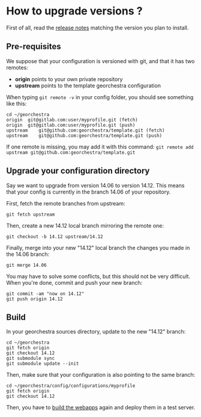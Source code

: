 # How to upgrade versions ?

First of all, read the [release notes](../RELEASE_NOTES.md) matching the version you plan to install.

## Pre-requisites

We suppose that your configuration is versioned with git, and that it has two remotes:
 * **origin** points to your own private repository
 * **upstream** points to the template georchestra configuration

When typing ```git remote -v``` in your config folder, you should see something like this:
```
cd ~/georchestra
origin	git@gitlab.com:user/myprofile.git (fetch)
origin	git@gitlab.com:user/myprofile.git (push)
upstream	git@github.com:georchestra/template.git (fetch)
upstream	git@github.com:georchestra/template.git (push)
```

If one remote is missing, you may add it with this command:
```git remote add upstream git@github.com:georchestra/template.git```


## Upgrade your configuration directory

Say we want to upgrade from version 14.06 to version 14.12. This means that your config is currently in the branch 14.06 of your repository.

First, fetch the remote branches from upstream:
```
git fetch upstream
```

Then, create a new 14.12 local branch mirroring the remote one:
```
git checkout -b 14.12 upstream/14.12
```

Finally, merge into your new "14.12" local branch the changes you made in the 14.06 branch:
```
git merge 14.06
```

You may have to solve some conflicts, but this should not be very difficult.  
When you're done, commit and push your new branch:
```
git commit -am "now on 14.12"
git push origin 14.12
```


## Build

In your georchestra sources directory, update to the new "14.12" branch:

```
cd ~/georchestra
git fetch origin
git checkout 14.12
git submodule sync
git submodule update --init
```

Then, make sure that your configuration is also pointing to the same branch:
```
cd ~/georchestra/config/configurations/myprofile
git fetch origin
git checkout 14.12
```

Then, you have to [build the webapps](build.md) again and deploy them in a test server. 
